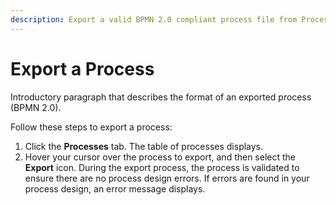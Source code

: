 ```yaml
---
description: Export a valid BPMN 2.0 compliant process file from ProcessMaker.
---
```


# Export a Process

Introductory paragraph that describes the format of an exported process \(BPMN 2.0\).

Follow these steps to export a process:

1. Click the **Processes** tab. The table of processes displays.
2. Hover your cursor over the process to export, and then select the **Export** icon. During the export process, the process is validated to ensure there are no process design errors. If errors are found in your process design, an error message displays.

